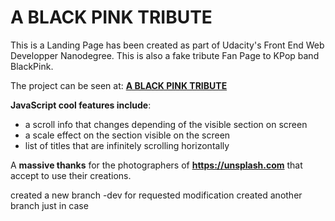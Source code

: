 # A BLACK PINK TRIBUTE

This is a Landing Page has been created as part of Udacity's Front End Web Developper Nanodegree.
This is also a fake tribute Fan Page to KPop band BlackPink.

The project can be seen at: **[A BLACK PINK TRIBUTE](https://blackpinktribute.netlify.app/)**

**JavaScript cool features include**:

- a scroll info that changes depending of the visible section on screen
- a scale effect on the section visible on the screen
- list of titles that are infinitely scrolling horizontally

A **massive thanks** for the photographers of **https://unsplash.com** that accept to use their creations.

created a new branch -dev for requested modification
created another branch just in case
